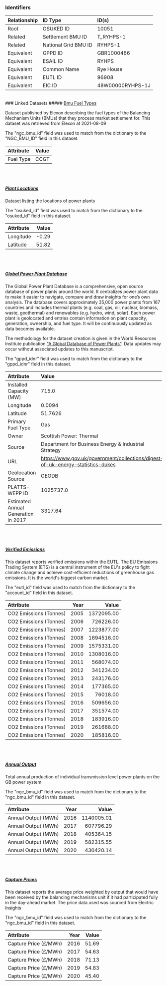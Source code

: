 ### Identifiers

| Relationship   | ID Type              | ID(s)            |
|:---------------|:---------------------|:-----------------|
| Root           | OSUKED ID            | 10051            |
| Related        | Settlement BMU ID    | T_RYHPS-1        |
| Related        | National Grid BMU ID | RYHPS-1          |
| Equivalent     | GPPD ID              | GBR1000466       |
| Equivalent     | ESAIL ID             | RYHPS            |
| Equivalent     | Common Name          | Rye House        |
| Equivalent     | EUTL ID              | 96908            |
| Equivalent     | EIC ID               | 48W00000RYHPS-1J |

<br>
### Linked Datasets
##### <a href="https://raw.githubusercontent.com/OSUKED/Dictionary-Datasets/main/datasets/bmu-fuel-types/datapackage.json">Bmu Fuel Types</a>

Dataset published by Elexon describing the fuel types of the Balancing Mechanism Units (BMUs) that they process market settlement for. This dataset was retrieved from Elexon at 2021-08-09

The "ngc_bmu_id" field was used to match from the dictionary to the "NGC_BMU_ID" field in this dataset.

| Attribute   | Value   |
|:------------|:--------|
| Fuel Type   | CCGT    |

<br><br>
##### <a href="https://raw.githubusercontent.com/OSUKED/Dictionary-Datasets/main/datasets/plant-locations/datapackage.json">Plant Locations</a>

Dataset listing the locations of power plants

The "osuked_id" field was used to match from the dictionary to the "osuked_id" field in this dataset.

| Attribute   |   Value |
|:------------|--------:|
| Longitude   |   -0.29 |
| Latitude    |   51.82 |

<br><br>
##### <a href="https://raw.githubusercontent.com/OSUKED/Dictionary-Datasets/main/datasets/global-power-plant-database/datapackage.json">Global Power Plant Database</a>

The Global Power Plant Database is a comprehensive, open source database of power plants around the world. It centralizes power plant data to make it easier to navigate, compare and draw insights for one’s own analysis. The database covers approximately 35,000 power plants from 167 countries and includes thermal plants (e.g. coal, gas, oil, nuclear, biomass, waste, geothermal) and renewables (e.g. hydro, wind, solar). Each power plant is geolocated and entries contain information on plant capacity, generation, ownership, and fuel type. It will be continuously updated as data becomes available. 

The methodology for the dataset creation is given in the World Resources Institute publication ["A Global Database of Power Plants"](https://www.wri.org/research/global-database-power-plants). Data updates may occur without associated updates to this manuscript.

The "gppd_idnr" field was used to match from the dictionary to the "gppd_idnr" field in this dataset.

| Attribute                           | Value                                                                          |
|:------------------------------------|:-------------------------------------------------------------------------------|
| Installed Capacity (MW)             | 715.0                                                                          |
| Longitude                           | 0.0094                                                                         |
| Latitude                            | 51.7626                                                                        |
| Primary Fuel Type                   | Gas                                                                            |
| Owner                               | Scottish Power: Thermal                                                        |
| Source                              | Department for Business Energy & Industrial Strategy                           |
| URL                                 | https://www.gov.uk/government/collections/digest-of-uk-energy-statistics-dukes |
| Geolocation Source                  | GEODB                                                                          |
| PLATTS-WEPP ID                      | 1025737.0                                                                      |
| Estimated Annual Generation in 2017 | 3317.64                                                                        |

<br><br>
##### <a href="https://raw.githubusercontent.com/OSUKED/Dictionary-Datasets/main/datasets/verified-emissions/datapackage.json">Verified Emissions</a>

This dataset reports verified emissions within the EUTL. The EU Emissions Trading System (ETS) is a central instrument of the EU's policy to fight climate change and achieve cost-efficient reductions of greenhouse gas emissions. It is the world's biggest carbon market.

The "eutl_id" field was used to match from the dictionary to the "account_id" field in this dataset.

| Attribute              |   Year |      Value |
|:-----------------------|-------:|-----------:|
| CO2 Emissions (Tonnes) |   2005 | 1372095.00 |
| CO2 Emissions (Tonnes) |   2006 |  726226.00 |
| CO2 Emissions (Tonnes) |   2007 | 1223877.00 |
| CO2 Emissions (Tonnes) |   2008 | 1694516.00 |
| CO2 Emissions (Tonnes) |   2009 | 1575331.00 |
| CO2 Emissions (Tonnes) |   2010 | 1308016.00 |
| CO2 Emissions (Tonnes) |   2011 |  568074.00 |
| CO2 Emissions (Tonnes) |   2012 |  341234.00 |
| CO2 Emissions (Tonnes) |   2013 |  243176.00 |
| CO2 Emissions (Tonnes) |   2014 |  177365.00 |
| CO2 Emissions (Tonnes) |   2015 |   76018.00 |
| CO2 Emissions (Tonnes) |   2016 |  509656.00 |
| CO2 Emissions (Tonnes) |   2017 |  351574.00 |
| CO2 Emissions (Tonnes) |   2018 |  183916.00 |
| CO2 Emissions (Tonnes) |   2019 |  261688.00 |
| CO2 Emissions (Tonnes) |   2020 |  185816.00 |

<br><br>
##### <a href="https://raw.githubusercontent.com/OSUKED/Dictionary-Datasets/main/datasets/annual-output/datapackage.json">Annual Output</a>

Total annual production of individual transmission level power plants on the GB power system

The "ngc_bmu_id" field was used to match from the dictionary to the "ngc_bmu_id" field in this dataset.

| Attribute           |   Year |      Value |
|:--------------------|-------:|-----------:|
| Annual Output (MWh) |   2016 | 1140005.01 |
| Annual Output (MWh) |   2017 |  607796.29 |
| Annual Output (MWh) |   2018 |  405364.15 |
| Annual Output (MWh) |   2019 |  582315.55 |
| Annual Output (MWh) |   2020 |  430420.14 |

<br><br>
##### <a href="https://raw.githubusercontent.com/OSUKED/Dictionary-Datasets/main/datasets/capture-prices/datapackage.json">Capture Prices</a>

This dataset reports the average price weighted by output that would have been received by the balancing mechanisms unit if it had participated fully in the day-ahead market. The price data used was sourced from Electric Insights

The "ngc_bmu_id" field was used to match from the dictionary to the "ngc_bmu_id" field in this dataset.

| Attribute             |   Year |   Value |
|:----------------------|-------:|--------:|
| Capture Price (£/MWh) |   2016 |   51.69 |
| Capture Price (£/MWh) |   2017 |   54.63 |
| Capture Price (£/MWh) |   2018 |   71.13 |
| Capture Price (£/MWh) |   2019 |   54.83 |
| Capture Price (£/MWh) |   2020 |   45.40 |

